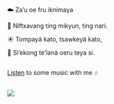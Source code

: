 <p>☁️ Za’u oe fru iknimaya</p>
<p>💖 Nìftxavang ting mikyun, ting nari.</p>
<p>☀️ Tompayä kato, tsawkeyä kato,</p>
<p>💓 Sì’ekong te’lanä oeru teya si.</p>

##
<a href="https://www.youtube.com/playlist?list=PLPlQAx0dMtXyA0017Hd3JMhE1bWVTyPbE">Listen</a> to some music with me 🎶

##
[![](https://visitcount.itsvg.in/api?id=i0101001010i&label=Profile%20Views&color=6&icon=7&pretty=false)](https://visitcount.itsvg.in)

<!---
i0101001010i/i0101001010i is a ✨ special ✨ repository because its `README.md` (this file) appears on your GitHub profile.
You can click the Preview link to take a look at your changes.
- 👋 Hi, I’m @i0101001010i
- 👀 I’m interested in travelling to everywhere, especially Nha Trang
- 🌱 I’m currently learning to be a Backend Developer, hihi
- 💞️
- 📫 Contact via email: trinhnghia270903@gmail.com
--->
